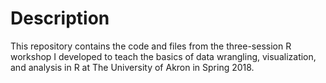 # Description

This repository contains the code and files from the three-session R workshop I developed to teach the basics of data wrangling, visualization, and analysis in R at The University of Akron in Spring 2018. 

